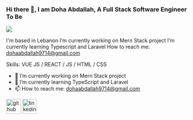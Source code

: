 ### Hi there 👋, I am Doha Abdallah, A Full Stack Software Engineer To Be
![](https://arturssmirnovs.github.io/github-profile-readme-generator/images/banner.png)

I'm based in Lebanon
I’m currently working on Mern Stack project
I’m currently learning Typescript and Laravel
How to reach me: dohaabdallah9714@gmail.com

Skills: VUE JS / REACT / JS / HTML / CSS

- 🔭 I’m currently working on Mern Stack project 
- 🌱 I’m currently learning TypeScript and Laravel 
- 📫 How to reach me: dohaabdallah9714@gmail.com 


[<img src='https://cdn.jsdelivr.net/npm/simple-icons@3.0.1/icons/github.svg' alt='github' height='40'>](https://github.com/https://github.com/Ab-Doha)  [<img src='https://cdn.jsdelivr.net/npm/simple-icons@3.0.1/icons/linkedin.svg' alt='linkedin' height='40'>](https://www.linkedin.com/in/https://www.linkedin.com/in/doha-abdallah-99726b312//)  
